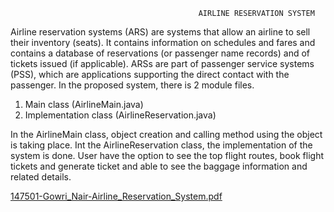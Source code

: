                                               AIRLINE RESERVATION SYSTEM

Airline reservation systems (ARS) are systems that allow an airline to sell their inventory (seats). It contains information on schedules and fares and contains a database of reservations (or passenger name records) and of tickets issued (if applicable). ARSs are part of passenger service systems (PSS), which are applications supporting the direct contact with the passenger.
In the proposed system, there is 2 module files.
1.	Main class (AirlineMain.java)
2.	Implementation class (AirlineReservation.java)

In the AirlineMain class, object creation and calling method using the object is taking place.
Int the AirlineReservation class, the implementation of the system is done.
User have the option to see the top flight routes, book flight tickets and generate ticket and able to see the baggage information and related details.

[147501-Gowri_Nair-Airline_Reservation_System.pdf](https://github.com/gowrinair/AirlineReservation_System/files/6840795/147501-Gowri_Nair-Airline_Reservation_System.pdf)

